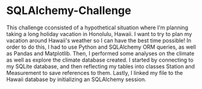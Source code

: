 # SQLAlchemy-Challenge

This challenge cconsisted of a hypothetical situation where I'm planning taking a long holiday vacation in Honolulu, Hawaii. I want to try to plan my vacation around Hawaii's weather so I can have the best time possible! In order to do this, I had to use Python and SQLAlchemy ORM queries, as well as Pandas and Matplotlib. Then, I performed some analyses on the climate as well as explore the climate database created. I started by connecting to my SQLite database, and then reflecting my tables into classes Station and Measurement to save references to them. Lastly, I linked my file to the Hawaii database by initializing an SQLAlchemy session. 
